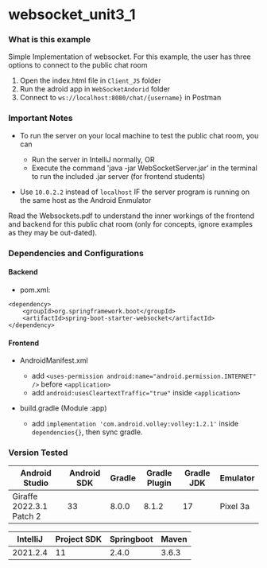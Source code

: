 # websocket_unit3_1

### What is this example

Simple Implementation of websocket.
For this example, the user has three options to connect to the public chat room
1. Open the index.html file in `Client_JS` folder
2. Run the adroid app in `WebSocketAndorid` folder
3. Connect to `ws://localhost:8080/chat/{username}` in Postman

### Important Notes

- To run the server on your local machine to test the public chat room, you can
	- Run the server in IntelliJ normally, OR
	- Execute the command 'java -jar WebSocketServer.jar' in the terminal to run the included .jar server (for frontend students)

- Use `10.0.2.2` instead of `localhost` IF the server program is running on the same host as the Android Enmulator

Read the Websockets.pdf to understand the inner workings of the frontend and backend for this public chat room (only for concepts, ignore examples as they may be out-dated).

### Dependencies and Configurations

#### Backend

- pom.xml:
```
<dependency>
	<groupId>org.springframework.boot</groupId>
	<artifactId>spring-boot-starter-websocket</artifactId>
</dependency>
```

#### Frontend

- AndroidManifest.xml
    - add `<uses-permission android:name="android.permission.INTERNET" />` before `<application>`
    - add `android:usesCleartextTraffic="true"` inside `<application>`

- build.gradle (Module :app)
    - add `implementation 'com.android.volley:volley:1.2.1'` inside `dependencies{}`, then sync gradle.

### Version Tested
|Android Studio            | Android SDK | Gradle | Gradle Plugin | Gradle JDK | Emulator |
|--------------------------|-------------|--------|---------------|------------|----------|
|Giraffe 2022.3.1 Patch 2  |     33      | 8.0.0  |    8.1.2      |    17      | Pixel 3a |


|IntelliJ  | Project SDK | Springboot | Maven |
|----------|-------------|------------|-------|
|2021.2.4  |     11      | 2.4.0      | 3.6.3 |

